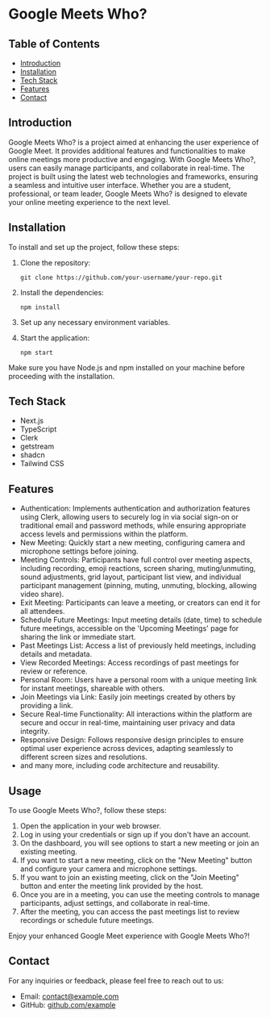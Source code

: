 # Google Meets Who?

## Table of Contents
- [Introduction](#introduction)
- [Installation](#installation)
- [Tech Stack](#tech-stack)
- [Features](#features)
- [Contact](#contact)

## Introduction

Google Meets Who? is a project aimed at enhancing the user experience of Google Meet. It provides additional features and functionalities to make online meetings more productive and engaging. With Google Meets Who?, users can easily manage participants, and collaborate in real-time. The project is built using the latest web technologies and frameworks, ensuring a seamless and intuitive user interface. Whether you are a student, professional, or team leader, Google Meets Who? is designed to elevate your online meeting experience to the next level.

## Installation
To install and set up the project, follow these steps:

1. Clone the repository:
    ```
    git clone https://github.com/your-username/your-repo.git
    ```

2. Install the dependencies:
    ```
    npm install
    ```

3. Set up any necessary environment variables.

4. Start the application:
    ```
    npm start
    ```

Make sure you have Node.js and npm installed on your machine before proceeding with the installation.

## Tech Stack
- Next.js
- TypeScript
- Clerk
- getstream
- shadcn
- Tailwind CSS

## Features
- Authentication: Implements authentication and authorization features using Clerk, allowing users to securely log in via social sign-on or traditional email and password methods, while ensuring appropriate access levels and permissions within the platform.
- New Meeting: Quickly start a new meeting, configuring camera and microphone settings before joining.
- Meeting Controls: Participants have full control over meeting aspects, including recording, emoji reactions, screen sharing, muting/unmuting, sound adjustments, grid layout, participant list view, and individual participant management (pinning, muting, unmuting, blocking, allowing video share).
- Exit Meeting: Participants can leave a meeting, or creators can end it for all attendees.
- Schedule Future Meetings: Input meeting details (date, time) to schedule future meetings, accessible on the 'Upcoming Meetings' page for sharing the link or immediate start.
- Past Meetings List: Access a list of previously held meetings, including details and metadata.
- View Recorded Meetings: Access recordings of past meetings for review or reference.
- Personal Room: Users have a personal room with a unique meeting link for instant meetings, shareable with others.
- Join Meetings via Link: Easily join meetings created by others by providing a link.
- Secure Real-time Functionality: All interactions within the platform are secure and occur in real-time, maintaining user privacy and data integrity.
- Responsive Design: Follows responsive design principles to ensure optimal user experience across devices, adapting seamlessly to different screen sizes and resolutions.
- and many more, including code architecture and reusability.

## Usage

To use Google Meets Who?, follow these steps:

1. Open the application in your web browser.
2. Log in using your credentials or sign up if you don't have an account.
3. On the dashboard, you will see options to start a new meeting or join an existing meeting.
4. If you want to start a new meeting, click on the "New Meeting" button and configure your camera and microphone settings.
5. If you want to join an existing meeting, click on the "Join Meeting" button and enter the meeting link provided by the host.
6. Once you are in a meeting, you can use the meeting controls to manage participants, adjust settings, and collaborate in real-time.
7. After the meeting, you can access the past meetings list to review recordings or schedule future meetings.

Enjoy your enhanced Google Meet experience with Google Meets Who?!

## Contact

For any inquiries or feedback, please feel free to reach out to us:

- Email: [contact@example.com](aeron.christler.avenido@gmail.com)
- GitHub: [github.com/example](https://github.com/Atsu927)